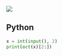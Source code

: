 [![](https://user-images.githubusercontent.com/54588441/201939114-783fa1d2-143f-4173-ad1d-66b4bf68b7da.png)](https://acmicpc.net/problem/1373)

## Python
```python
x = int(input(), 2)
print(oct(x)[2:])
```